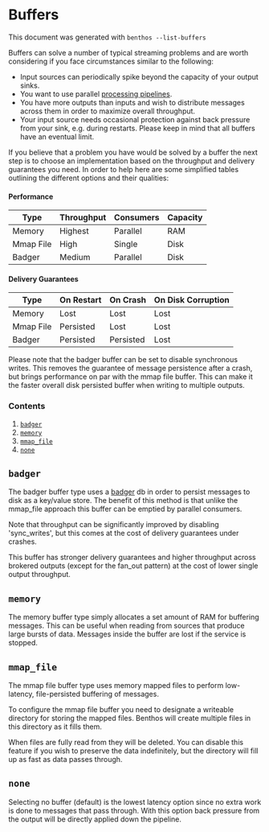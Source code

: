 Buffers
=======

This document was generated with `benthos --list-buffers`

Buffers can solve a number of typical streaming problems and are worth
considering if you face circumstances similar to the following:

- Input sources can periodically spike beyond the capacity of your output sinks.
- You want to use parallel [processing pipelines](../pipeline.md).
- You have more outputs than inputs and wish to distribute messages across them
  in order to maximize overall throughput.
- Your input source needs occasional protection against back pressure from your
  sink, e.g. during restarts. Please keep in mind that all buffers have an
  eventual limit.

If you believe that a problem you have would be solved by a buffer the next step
is to choose an implementation based on the throughput and delivery guarantees
you need. In order to help here are some simplified tables outlining the
different options and their qualities:

#### Performance

| Type      | Throughput | Consumers | Capacity |
| --------- | ---------- | --------- | -------- |
| Memory    | Highest    | Parallel  | RAM      |
| Mmap File | High       | Single    | Disk     |
| Badger    | Medium     | Parallel  | Disk     |

#### Delivery Guarantees

| Type      | On Restart | On Crash  | On Disk Corruption |
| --------- | ---------- | --------- | ------------------ |
| Memory    | Lost       | Lost      | Lost               |
| Mmap File | Persisted  | Lost      | Lost               |
| Badger    | Persisted  | Persisted | Lost               |

Please note that the badger buffer can be set to disable synchronous writes.
This removes the guarantee of message persistence after a crash, but brings
performance on par with the mmap file buffer. This can make it the faster
overall disk persisted buffer when writing to multiple outputs.

### Contents

1. [`badger`](#badger)
2. [`memory`](#memory)
3. [`mmap_file`](#mmap_file)
4. [`none`](#none)

## `badger`

The badger buffer type uses a [badger](https://github.com/dgraph-io/badger) db
in order to persist messages to disk as a key/value store. The benefit of this
method is that unlike the mmap_file approach this buffer can be emptied by
parallel consumers.

Note that throughput can be significantly improved by disabling 'sync_writes',
but this comes at the cost of delivery guarantees under crashes.

This buffer has stronger delivery guarantees and higher throughput across
brokered outputs (except for the fan_out pattern) at the cost of lower single
output throughput.

## `memory`

The memory buffer type simply allocates a set amount of RAM for buffering
messages. This can be useful when reading from sources that produce large bursts
of data. Messages inside the buffer are lost if the service is stopped.

## `mmap_file`

The mmap file buffer type uses memory mapped files to perform low-latency,
file-persisted buffering of messages.

To configure the mmap file buffer you need to designate a writeable directory
for storing the mapped files. Benthos will create multiple files in this
directory as it fills them.

When files are fully read from they will be deleted. You can disable this
feature if you wish to preserve the data indefinitely, but the directory will
fill up as fast as data passes through.

## `none`

Selecting no buffer (default) is the lowest latency option since no extra work
is done to messages that pass through. With this option back pressure from the
output will be directly applied down the pipeline.
